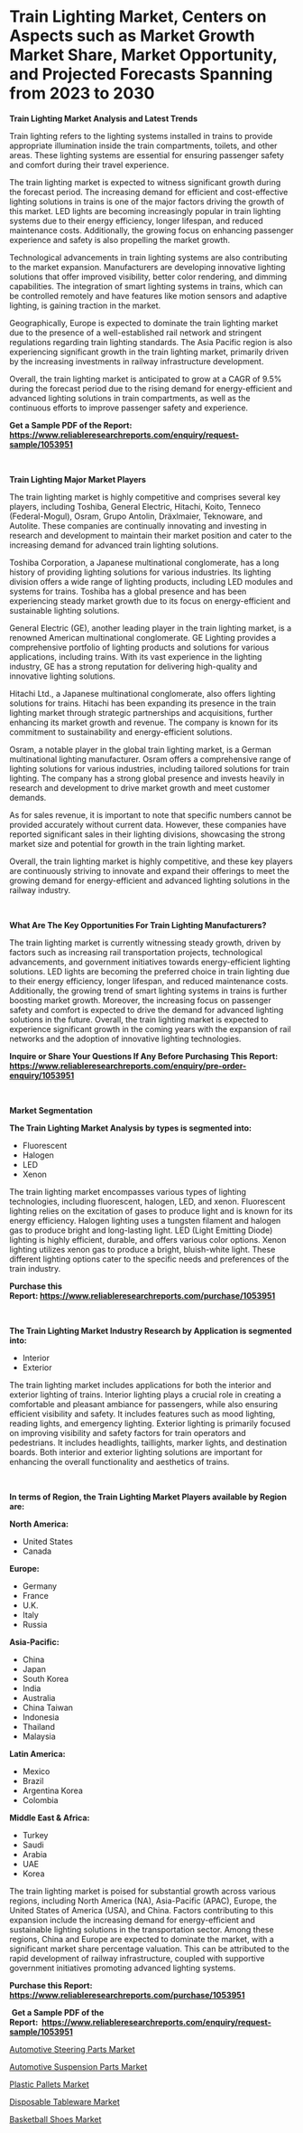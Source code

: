 <p><h1>Train Lighting Market, Centers on Aspects such as Market Growth Market Share, Market Opportunity, and Projected Forecasts Spanning from 2023 to 2030</h1></p><p><strong>Train Lighting Market Analysis and Latest Trends</strong></p>
<p><p>Train lighting refers to the lighting systems installed in trains to provide appropriate illumination inside the train compartments, toilets, and other areas. These lighting systems are essential for ensuring passenger safety and comfort during their travel experience.</p><p>The train lighting market is expected to witness significant growth during the forecast period. The increasing demand for efficient and cost-effective lighting solutions in trains is one of the major factors driving the growth of this market. LED lights are becoming increasingly popular in train lighting systems due to their energy efficiency, longer lifespan, and reduced maintenance costs. Additionally, the growing focus on enhancing passenger experience and safety is also propelling the market growth.</p><p>Technological advancements in train lighting systems are also contributing to the market expansion. Manufacturers are developing innovative lighting solutions that offer improved visibility, better color rendering, and dimming capabilities. The integration of smart lighting systems in trains, which can be controlled remotely and have features like motion sensors and adaptive lighting, is gaining traction in the market.</p><p>Geographically, Europe is expected to dominate the train lighting market due to the presence of a well-established rail network and stringent regulations regarding train lighting standards. The Asia Pacific region is also experiencing significant growth in the train lighting market, primarily driven by the increasing investments in railway infrastructure development.</p><p>Overall, the train lighting market is anticipated to grow at a CAGR of 9.5% during the forecast period due to the rising demand for energy-efficient and advanced lighting solutions in train compartments, as well as the continuous efforts to improve passenger safety and experience.</p></p>
<p><strong>Get a Sample PDF of the Report:&nbsp; <a href="https://www.reliableresearchreports.com/enquiry/request-sample/1053951">https://www.reliableresearchreports.com/enquiry/request-sample/1053951</a></strong></p>
<p>&nbsp;</p>
<p><strong>Train Lighting Major Market Players</strong></p>
<p><p>The train lighting market is highly competitive and comprises several key players, including Toshiba, General Electric, Hitachi, Koito, Tenneco (Federal-Mogul), Osram, Grupo Antolin, Dräxlmaier, Teknoware, and Autolite. These companies are continually innovating and investing in research and development to maintain their market position and cater to the increasing demand for advanced train lighting solutions.</p><p>Toshiba Corporation, a Japanese multinational conglomerate, has a long history of providing lighting solutions for various industries. Its lighting division offers a wide range of lighting products, including LED modules and systems for trains. Toshiba has a global presence and has been experiencing steady market growth due to its focus on energy-efficient and sustainable lighting solutions.</p><p>General Electric (GE), another leading player in the train lighting market, is a renowned American multinational conglomerate. GE Lighting provides a comprehensive portfolio of lighting products and solutions for various applications, including trains. With its vast experience in the lighting industry, GE has a strong reputation for delivering high-quality and innovative lighting solutions.</p><p>Hitachi Ltd., a Japanese multinational conglomerate, also offers lighting solutions for trains. Hitachi has been expanding its presence in the train lighting market through strategic partnerships and acquisitions, further enhancing its market growth and revenue. The company is known for its commitment to sustainability and energy-efficient solutions.</p><p>Osram, a notable player in the global train lighting market, is a German multinational lighting manufacturer. Osram offers a comprehensive range of lighting solutions for various industries, including tailored solutions for train lighting. The company has a strong global presence and invests heavily in research and development to drive market growth and meet customer demands.</p><p>As for sales revenue, it is important to note that specific numbers cannot be provided accurately without current data. However, these companies have reported significant sales in their lighting divisions, showcasing the strong market size and potential for growth in the train lighting market.</p><p>Overall, the train lighting market is highly competitive, and these key players are continuously striving to innovate and expand their offerings to meet the growing demand for energy-efficient and advanced lighting solutions in the railway industry.</p></p>
<p>&nbsp;</p>
<p><strong>What Are The Key Opportunities For Train Lighting Manufacturers?</strong></p>
<p><p>The train lighting market is currently witnessing steady growth, driven by factors such as increasing rail transportation projects, technological advancements, and government initiatives towards energy-efficient lighting solutions. LED lights are becoming the preferred choice in train lighting due to their energy efficiency, longer lifespan, and reduced maintenance costs. Additionally, the growing trend of smart lighting systems in trains is further boosting market growth. Moreover, the increasing focus on passenger safety and comfort is expected to drive the demand for advanced lighting solutions in the future. Overall, the train lighting market is expected to experience significant growth in the coming years with the expansion of rail networks and the adoption of innovative lighting technologies.</p></p>
<p><strong>Inquire or Share Your Questions If Any Before Purchasing This Report: <a href="https://www.reliableresearchreports.com/enquiry/pre-order-enquiry/1053951">https://www.reliableresearchreports.com/enquiry/pre-order-enquiry/1053951</a></strong></p>
<p>&nbsp;</p>
<p><strong>Market Segmentation</strong></p>
<p><strong>The Train Lighting Market Analysis by types is segmented into:</strong></p>
<p><ul><li>Fluorescent</li><li>Halogen</li><li>LED</li><li>Xenon</li></ul></p>
<p><p>The train lighting market encompasses various types of lighting technologies, including fluorescent, halogen, LED, and xenon. Fluorescent lighting relies on the excitation of gases to produce light and is known for its energy efficiency. Halogen lighting uses a tungsten filament and halogen gas to produce bright and long-lasting light. LED (Light Emitting Diode) lighting is highly efficient, durable, and offers various color options. Xenon lighting utilizes xenon gas to produce a bright, bluish-white light. These different lighting options cater to the specific needs and preferences of the train industry.</p></p>
<p><strong>Purchase this Report:&nbsp;<a href="https://www.reliableresearchreports.com/purchase/1053951">https://www.reliableresearchreports.com/purchase/1053951</a></strong></p>
<p>&nbsp;</p>
<p><strong>The Train Lighting Market Industry Research by Application is segmented into:</strong></p>
<p><ul><li>Interior</li><li>Exterior</li></ul></p>
<p><p>The train lighting market includes applications for both the interior and exterior lighting of trains. Interior lighting plays a crucial role in creating a comfortable and pleasant ambiance for passengers, while also ensuring efficient visibility and safety. It includes features such as mood lighting, reading lights, and emergency lighting. Exterior lighting is primarily focused on improving visibility and safety factors for train operators and pedestrians. It includes headlights, taillights, marker lights, and destination boards. Both interior and exterior lighting solutions are important for enhancing the overall functionality and aesthetics of trains.</p></p>
<p>&nbsp;</p>
<p><strong>In terms of Region, the Train Lighting Market Players available by Region are:</strong></p>
<p>
    <p> <strong> North America: </strong>
        <ul>
            <li>United States</li>
            <li>Canada</li>
        </ul>
        </p> 
    <p> <strong> Europe: </strong>
        <ul>
            <li>Germany</li>
            <li>France</li>
            <li>U.K.</li>
            <li>Italy</li>
            <li>Russia</li>
        </ul>
        </p> 
    <p> <strong> Asia-Pacific: </strong>
        <ul>
            <li>China</li>
            <li>Japan</li>
            <li>South Korea</li>
            <li>India</li>
            <li>Australia</li>
            <li>China Taiwan</li>
            <li>Indonesia</li>
            <li>Thailand</li>
            <li>Malaysia</li>
        </ul>
        </p> 
    <p> <strong> Latin America: </strong>
        <ul>
            <li>Mexico</li>
            <li>Brazil</li>
            <li>Argentina Korea</li>
            <li>Colombia</li>
        </ul>
        </p> 
    <p> <strong> Middle East & Africa: </strong>
        <ul>
            <li>Turkey</li>
            <li>Saudi</li>
            <li>Arabia</li>
            <li>UAE</li>
            <li>Korea</li>
        </ul>
    </p>
    </p>
<p><p>The train lighting market is poised for substantial growth across various regions, including North America (NA), Asia-Pacific (APAC), Europe, the United States of America (USA), and China. Factors contributing to this expansion include the increasing demand for energy-efficient and sustainable lighting solutions in the transportation sector. Among these regions, China and Europe are expected to dominate the market, with a significant market share percentage valuation. This can be attributed to the rapid development of railway infrastructure, coupled with supportive government initiatives promoting advanced lighting systems.</p></p>
<p><strong>Purchase this Report: <a href="https://www.reliableresearchreports.com/purchase/1053951">https://www.reliableresearchreports.com/purchase/1053951</a></strong></p>
<p>&nbsp;<strong>Get a Sample PDF of the Report:&nbsp;&nbsp;<a href="https://www.reliableresearchreports.com/enquiry/request-sample/1053951">https://www.reliableresearchreports.com/enquiry/request-sample/1053951</a></strong></p>
<p><strong></strong></p>
<p><p><a href="https://github.com/aasishrp01/Market-Research-Report-List-1/blob/main/automotive-steering-parts-market.md">Automotive Steering Parts Market</a></p><p><a href="https://github.com/Paul14Anderson63/Market-Research-Report-List-1/blob/main/automotive-suspension-parts-market.md">Automotive Suspension Parts Market</a></p><p><a href="https://medium.com/@nayanmongiarp23/plastic-pallets-market-insight-market-trends-growth-forecasted-from-2023-to-2030-fa2457e98557">Plastic Pallets Market</a></p><p><a href="https://medium.com/@klrahulrp23/disposable-tableware-market-size-market-outlook-and-market-forecast-2023-to-2030-d73566f11aa8">Disposable Tableware Market</a></p><p><a href="https://medium.com/@ishankishanrp23/basketball-shoes-market-size-cagr-trends-2024-2030-e7104668c7f1">Basketball Shoes Market</a></p></p>
